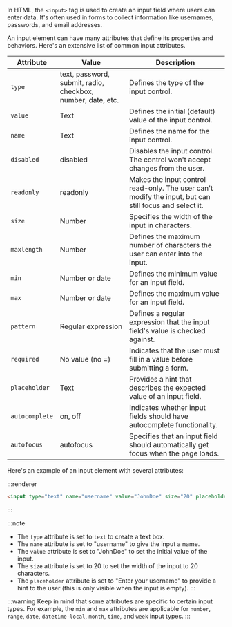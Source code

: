 In HTML, the `<input>` tag is used to create an input field where users can enter data. It's often used in forms to collect information like usernames, passwords, and email addresses.

An input element can have many attributes that define its properties and behaviors. Here's an extensive list of common input attributes.

| Attribute | Value | Description |
| --- | --- | --- |
| `type` | text, password, submit, radio, checkbox, number, date, etc. | Defines the type of the input control. |
| `value` | Text | Defines the initial (default) value of the input control. |
| `name` | Text | Defines the name for the input control. |
| `disabled` | disabled | Disables the input control. The control won't accept changes from the user. |
| `readonly` | readonly | Makes the input control read-only. The user can't modify the input, but can still focus and select it. |
| `size` | Number | Specifies the width of the input in characters. |
| `maxlength` | Number | Defines the maximum number of characters the user can enter into the input. |
| `min` | Number or date | Defines the minimum value for an input field. |
| `max` | Number or date | Defines the maximum value for an input field. |
| `pattern` | Regular expression | Defines a regular expression that the input field's value is checked against. |
| `required` | No value (no =) | Indicates that the user must fill in a value before submitting a form. |
| `placeholder` | Text | Provides a hint that describes the expected value of an input field. |
| `autocomplete` | on, off | Indicates whether input fields should have autocomplete functionality. |
| `autofocus` | autofocus | Specifies that an input field should automatically get focus when the page loads. |

Here's an example of an input element with several attributes:

:::renderer
```html
<input type="text" name="username" value="JohnDoe" size="20" placeholder="Enter your username" />
```
:::

:::note
- The `type` attribute is set to `text` to create a text box.
- The `name` attribute is set to "username" to give the input a name.
- The `value` attribute is set to "JohnDoe" to set the initial value of the input.
- The `size` attribute is set to 20 to set the width of the input to 20 characters.
- The `placeholder` attribute is set to "Enter your username" to provide a hint to the user (this is only visible when the input is empty).
:::

:::warning
Keep in mind that some attributes are specific to certain input types. For example, the `min` and `max` attributes are applicable for `number`, `range`, `date`, `datetime-local`, `month`, `time`, and `week` input types.
:::